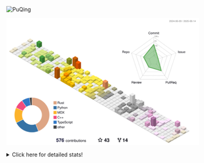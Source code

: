 ![PuQing](https://user-images.githubusercontent.com/27223114/171565019-9a56fae6-b08b-421f-99db-7e830da42371.png)

![](./profile-3d-contrib/profile-season-animate.svg)

<details>
<summary>Click here for detailed stats!</summary>

<!--START_SECTION:waka-->
![Lines of code](https://img.shields.io/badge/From%20Hello%20World%20I%27ve%20Written-2.0%20million%20lines%20of%20code-blue)

**🐱 My GitHub Data** 

> 📦 446.0 kB Used in GitHub's Storage 
 > 
> 🚫 Not Opted to Hire
 > 
> 📜 38 Public Repositories 
 > 
> 🔑 34 Private Repositories 
 > 
**I'm an Early 🐤** 

```text
🌞 Morning                893 commits         ███░░░░░░░░░░░░░░░░░░░░░░   10.30 % 
🌆 Daytime                3737 commits        ███████████░░░░░░░░░░░░░░   43.12 % 
🌃 Evening                1952 commits        ██████░░░░░░░░░░░░░░░░░░░   22.52 % 
🌙 Night                  2085 commits        ██████░░░░░░░░░░░░░░░░░░░   24.06 % 
```


📊 **This Week I Spent My Time On** 

```text
💬 Programming Languages: 
Other                    28 hrs 38 mins      █████████████████░░░░░░░░   69.35 % 
Python                   7 hrs 7 mins        ████░░░░░░░░░░░░░░░░░░░░░   17.26 % 
Typst                    2 hrs 54 mins       ██░░░░░░░░░░░░░░░░░░░░░░░   07.06 % 
Org                      42 mins             ░░░░░░░░░░░░░░░░░░░░░░░░░   01.73 % 
Rust                     21 mins             ░░░░░░░░░░░░░░░░░░░░░░░░░   00.86 % 

🔥 Editors: 
Arc                      23 hrs 5 mins       ██████████████░░░░░░░░░░░   55.90 % 
VS Code                  11 hrs 12 mins      ███████░░░░░░░░░░░░░░░░░░   27.13 % 
Ghostty                  3 hrs 15 mins       ██░░░░░░░░░░░░░░░░░░░░░░░   07.89 % 
Telegram                 2 hrs 22 mins       █░░░░░░░░░░░░░░░░░░░░░░░░   05.75 % 
NetEaseMusic             1 hr 18 mins        █░░░░░░░░░░░░░░░░░░░░░░░░   03.18 % 

💻 Operating System: 
Mac                      30 hrs 40 mins      ███████████████████░░░░░░   74.28 % 
WSL                      10 hrs 4 mins       ██████░░░░░░░░░░░░░░░░░░░   24.38 % 
Linux                    33 mins             ░░░░░░░░░░░░░░░░░░░░░░░░░   01.34 % 
```


<!--END_SECTION:waka-->
</details>
